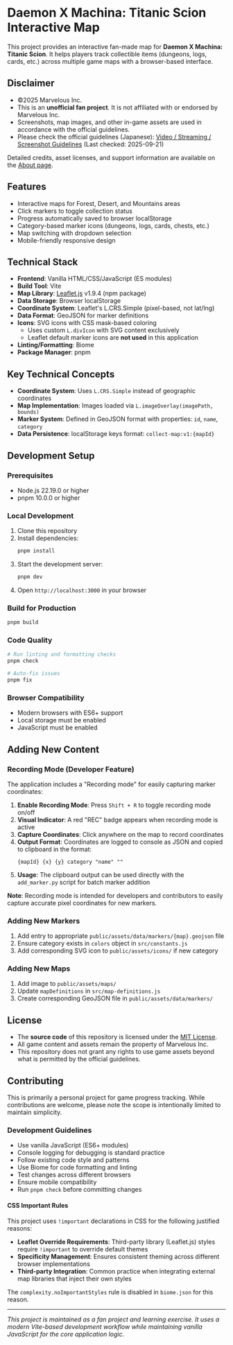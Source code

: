 # Daemon X Machina: Titanic Scion Interactive Map

This project provides an interactive fan-made map for **Daemon X Machina: Titanic Scion**. 
It helps players track collectible items (dungeons, logs, cards, etc.) across multiple game maps with a browser-based interface.

## Disclaimer
- ©2025 Marvelous Inc.
- This is an **unofficial fan project**. It is not affiliated with or endorsed by Marvelous Inc.
- Screenshots, map images, and other in-game assets are used in accordance with the official guidelines.
- Please check the official guidelines (Japanese): [Video / Streaming / Screenshot Guidelines](https://jp.daemonxmachina.com/titanicscion/news/article/32682) (Last checked: 2025-09-21)

Detailed credits, asset licenses, and support information are available on the [About page](./about.html).

## Features
- Interactive maps for Forest, Desert, and Mountains areas
- Click markers to toggle collection status
- Progress automatically saved to browser localStorage
- Category-based marker icons (dungeons, logs, cards, chests, etc.)
- Map switching with dropdown selection
- Mobile-friendly responsive design

## Technical Stack
- **Frontend**: Vanilla HTML/CSS/JavaScript (ES modules)
- **Build Tool**: Vite
- **Map Library**: [Leaflet.js](https://leafletjs.com/) v1.9.4 (npm package)
- **Data Storage**: Browser localStorage
- **Coordinate System**: Leaflet's L.CRS.Simple (pixel-based, not lat/lng)
- **Data Format**: GeoJSON for marker definitions
- **Icons**: SVG icons with CSS mask-based coloring
  - Uses custom `L.divIcon` with SVG content exclusively
  - Leaflet default marker icons are **not used** in this application
- **Linting/Formatting**: Biome
- **Package Manager**: pnpm

## Key Technical Concepts
- **Coordinate System**: Uses `L.CRS.Simple` instead of geographic coordinates
- **Map Implementation**: Images loaded via `L.imageOverlay(imagePath, bounds)`
- **Marker System**: Defined in GeoJSON format with properties: `id`, `name`, `category`
- **Data Persistence**: localStorage keys format: `collect-map:v1:{mapId}`

## Development Setup

### Prerequisites
- Node.js 22.19.0 or higher
- pnpm 10.0.0 or higher

### Local Development
1. Clone this repository
2. Install dependencies:
   ```bash
   pnpm install
   ```
3. Start the development server:
   ```bash
   pnpm dev
   ```
4. Open `http://localhost:3000` in your browser

### Build for Production
```bash
pnpm build
```

### Code Quality
```bash
# Run linting and formatting checks
pnpm check

# Auto-fix issues
pnpm fix
```

### Browser Compatibility
- Modern browsers with ES6+ support
- Local storage must be enabled
- JavaScript must be enabled

## Adding New Content

### Recording Mode (Developer Feature)
The application includes a "Recording mode" for easily capturing marker coordinates:

1. **Enable Recording Mode**: Press `Shift + R` to toggle recording mode on/off
2. **Visual Indicator**: A red "REC" badge appears when recording mode is active
3. **Capture Coordinates**: Click anywhere on the map to record coordinates
4. **Output Format**: Coordinates are logged to console as JSON and copied to clipboard in the format:
   ```
   {mapId} {x} {y} category "name" ""
   ```
5. **Usage**: The clipboard output can be used directly with the `add_marker.py` script for batch marker addition

**Note**: Recording mode is intended for developers and contributors to easily capture accurate pixel coordinates for new markers.

### Adding New Markers
1. Add entry to appropriate `public/assets/data/markers/{map}.geojson` file
2. Ensure category exists in `colors` object in `src/constants.js`
3. Add corresponding SVG icon to `public/assets/icons/` if new category

### Adding New Maps
1. Add image to `public/assets/maps/`
2. Update `mapDefinitions` in `src/map-definitions.js`
3. Create corresponding GeoJSON file in `public/assets/data/markers/`

## License
- The **source code** of this repository is licensed under the [MIT License](./LICENSE).
- All game content and assets remain the property of Marvelous Inc.
- This repository does not grant any rights to use game assets beyond what is permitted by the official guidelines.

## Contributing
This is primarily a personal project for game progress tracking. 
While contributions are welcome, please note the scope is intentionally limited to maintain simplicity.

### Development Guidelines
- Use vanilla JavaScript (ES6+ modules)
- Console logging for debugging is standard practice
- Follow existing code style and patterns
- Use Biome for code formatting and linting
- Test changes across different browsers
- Ensure mobile compatibility
- Run `pnpm check` before committing changes

#### CSS Important Rules
This project uses `!important` declarations in CSS for the following justified reasons:
- **Leaflet Override Requirements**: Third-party library (Leaflet.js) styles require `!important` to override default themes
- **Specificity Management**: Ensures consistent theming across different browser implementations
- **Third-party Integration**: Common practice when integrating external map libraries that inject their own styles

The `complexity.noImportantStyles` rule is disabled in `biome.json` for this reason.

---

*This project is maintained as a fan project and learning exercise. It uses a modern Vite-based development workflow while maintaining vanilla JavaScript for the core application logic.*
